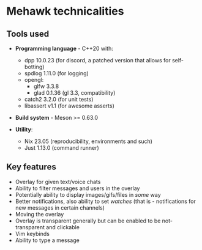 # Mehawk technicalities

## Tools used

- **Programming language** - C++20 with:
  - dpp 10.0.23 (for discord, a patched version that allows for self-botting)
  - spdlog 1.11.0 (for logging)
  - opengl:
    - glfw 3.3.8
    - glad 0.1.36 (gl 3.3, compatibility)
  - catch2 3.2.0 (for unit tests)
  - libassert v1.1 (for awesome asserts)

- **Build system** - Meson >= 0.63.0

- **Utility**:
  - Nix 23.05 (reproducibility, environments and such)
  - Just 1.13.0 (command runner)

## Key features

- Overlay for given text/voice chats
- Ability to filter messages and users in the overlay
- Potentially ability to display images/gifs/files in _some_ way
- Better notifications, also ability to set *watches* (that is - notifications for new messages in certain channels)
- Moving the overlay
- Overlay is transparent generally but can be enabled to be not-transparent and clickable
- Vim keybinds
- Ability to type a message
